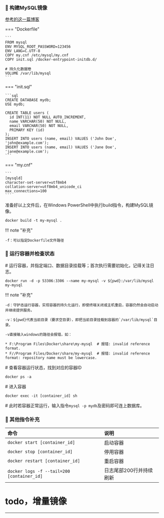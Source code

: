 
### 🚁 构建MySQL镜像

[参考的这一篇博客](https://blog.csdn.net/Liu__sir__/article/details/130643737)

=== "Dockerfile"

    ```
    FROM mysql
    ENV MYSQL_ROOT_PASSWORD=123456
    ENV LANG=C.UTF-8
    COPY my.cnf /etc/mysql/my.cnf
    COPY init.sql /docker-entrypoint-initdb.d/
    
    # 持久化数据卷
    VOLUME /var/lib/mysql
    ```

=== "init.sql"

    ```sql
    CREATE DATABASE mydb;
    USE mydb;
    
    CREATE TABLE users (
      id INT(11) NOT NULL AUTO_INCREMENT,
      name VARCHAR(50) NOT NULL,
      email VARCHAR(50) NOT NULL,
      PRIMARY KEY (id)
    );
    INSERT INTO users (name, email) VALUES ('John Doe', 'john@example.com');
    INSERT INTO users (name, email) VALUES ('Jane Doe', 'jane@example.com');
    ```

=== "my.cnf"

    ```
    [mysqld]
    character-set-server=utf8mb4
    collation-server=utf8mb4_unicode_ci
    max_connections=100    
    ```

准备好以上文件后，在Windows PowerShell中执行build指令，构建MySQL镜像。

`docker build -t my-mysql .`

!!! note "补充"
    
    -f：可以指定Dockerfile文件路径

### 🚁 运行容器并检查状态

\# 运行容器，并指定端口、数据目录挂载等；首次执行需要初始化，记得关注日志。

`docker run -d -p 53306:3306 --name my-mysql -v ${pwd}:/var/lib/mysql my-mysql`

!!! note "补充"

    -d：守护态运行容器，实现容器的持久化运行，即使终端关闭或主机重启，容器仍然会自动启动并继续提供服务。

    -v：${pwd}代表当前目录（要求空目录），即把当前目录挂载到容器的`/var/lib/mysql`目录。

    -v直接输入windows的路径会报错，如：

    * F:\Program Files\Docker\share\my-mysql  # 报错: invalid reference format.
    * F//Program Files/Docker/share/my-mysql  # 报错: invalid reference format: repository name must be lowercase.

\# 查看容器运行状态，找到对应的容器ID

`docker ps -a`

\# 进入容器

`docker exec -it [container_id] sh`

\# 此时若容器正常运行，输入指令`mysql -p mydb`及密码即可连上数据库。

### 🚁 其他指令补充

| 命令                                        | 说明            |
|:------------------------------------------|:--------------|
| `docker start [container_id]`             | 启动容器          |
| `docker stop [container_id]`              | 停用容器          |
| `docker restart [container_id]`           | 重启容器          |
| `docker logs -f --tail=200 [container_id]` | 日志尾部200行并持续刷新 |

# todo，增量镜像

---
